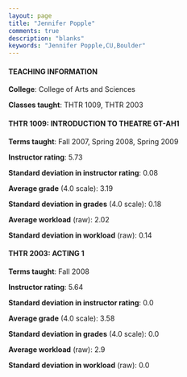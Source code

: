 ```yaml
---
layout: page
title: "Jennifer Popple" 
comments: true
description: "blanks"
keywords: "Jennifer Popple,CU,Boulder"
---
```

<head>
<script src="https://ajax.googleapis.com/ajax/libs/jquery/2.1.3/jquery.min.js"></script>
<script src="https://dl.dropboxusercontent.com/s/pc42nxpaw1ea4o9/highcharts.js?dl=0"></script>
<!-- <script src="../assets/js/highcharts.js"></script> -->
<style type="text/css">@font-face {
	font-family: "Bebas Neue";
	src: url(https://www.filehosting.org/file/details/544349/BebasNeue Regular.otf) format("opentype");
	}
	h1.Bebas { 
		font-family: "Bebas Neue", Verdana, Tahoma;
	}
</style>
</head>
	   
#### TEACHING INFORMATION

**College**: College of Arts and Sciences

**Classes taught**: THTR 1009, THTR 2003

#### THTR 1009: INTRODUCTION TO THEATRE GT-AH1

**Terms taught**: Fall 2007, Spring 2008, Spring 2009

**Instructor rating**: 5.73

**Standard deviation in instructor rating**: 0.08

**Average grade** (4.0 scale): 3.19

**Standard deviation in grades** (4.0 scale): 0.18

**Average workload** (raw): 2.02

**Standard deviation in workload** (raw): 0.14

#### THTR 2003: ACTING 1

**Terms taught**: Fall 2008

**Instructor rating**: 5.64

**Standard deviation in instructor rating**: 0.0

**Average grade** (4.0 scale): 3.58

**Standard deviation in grades** (4.0 scale): 0.0

**Average workload** (raw): 2.9

**Standard deviation in workload** (raw): 0.0

